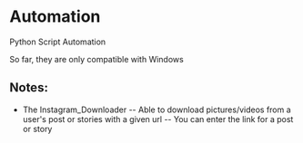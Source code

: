 # Automation

Python Script Automation

So far, they are only compatible with Windows


## Notes:

- The Instagram_Downloader
-- Able to download pictures/videos from a user's post or stories with a given url
-- You can enter the link for a post or story


